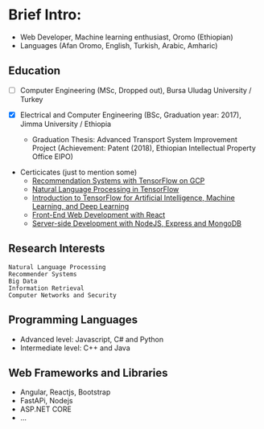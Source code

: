 # Brief Intro:
- Web Developer, Machine learning enthusiast, Oromo (Ethiopian)
- Languages (Afan Oromo, English, Turkish, Arabic, Amharic)

## Education
<!-- - [ ] Computer Engineering (MSc, Ongoing), Sakarya University / Turkey --> 
- [ ] Computer Engineering (MSc, Dropped out), Bursa Uludag University / Turkey
   <!--- - Graduation Thesis (underway): Deep Attention and Online Learning For Hybrid Article Recommendation System  --->
   
- [X] Electrical and Computer Engineering (BSc, Graduation year: 2017), Jimma University / Ethiopia
  - Graduation Thesis: Advanced Transport System Improvement Project (Achievement: Patent (2018), Ethiopian Intellectual Property Office EIPO)

- Certicicates (just to mention some)
  - [Recommendation Systems with TensorFlow on GCP](https://www.coursera.org/account/accomplishments/records/PCLZ8UW4UKA3)
  - [Natural Language Processing in TensorFlow](https://www.coursera.org/account/accomplishments/certificate/QJPBETMDBLLR)
  - [Introduction to TensorFlow for Artificial Intelligence, Machine Learning, and Deep Learning](https://www.coursera.org/account/accomplishments/certificate/U7VBXYE6NNE4)
  - [Front-End Web Development with React](https://www.coursera.org/account/accomplishments/certificate/MDJQ7L4Y4H55)
  - [Server-side Development with NodeJS, Express and MongoDB](https://www.coursera.org/account/accomplishments/certificate/47N6RDC3TF6J)


## Research Interests
```
Natural Language Processing
Recommender Systems
Big Data
Information Retrieval
Computer Networks and Security
```

## Programming Languages
- Advanced level: Javascript, C# and Python
- Intermediate level: C++ and Java

## Web Frameworks and Libraries
- Angular, Reactjs, Bootstrap
- FastAPi, Nodejs
- ASP.NET CORE
-  ...



